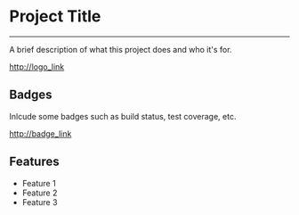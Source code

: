 # Project Title

---

A brief description of what this project does and who it's for.


<http://logo_link>

## Badges

Inlcude some badges such as build status, test coverage, etc.

<http://badge_link>

## Features

* Feature 1
* Feature 2
* Feature 3
